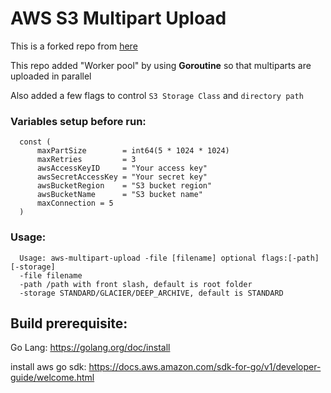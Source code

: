 # AWS S3 Multipart Upload

This is a forked repo from [here](https://github.com/apoorvam/aws-s3-multipart-upload)

This repo added "Worker pool" by using **Goroutine** so that multiparts are uploaded in parallel

Also added a few flags to control `S3 Storage Class` and `directory path`

### Variables setup before run:

      const (
          maxPartSize        = int64(5 * 1024 * 1024)
          maxRetries         = 3
          awsAccessKeyID     = "Your access key"
          awsSecretAccessKey = "Your secret key"
          awsBucketRegion    = "S3 bucket region"
          awsBucketName      = "S3 bucket name"
          maxConnection = 5
      )

### Usage:

      Usage: aws-multipart-upload -file [filename] optional flags:[-path][-storage]
      -file filename
      -path /path with front slash, default is root folder
      -storage STANDARD/GLACIER/DEEP_ARCHIVE, default is STANDARD


## Build prerequisite:
Go Lang: https://golang.org/doc/install

install aws go sdk: https://docs.aws.amazon.com/sdk-for-go/v1/developer-guide/welcome.html
